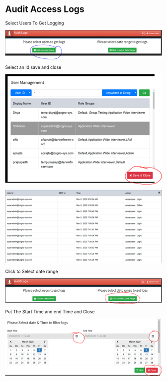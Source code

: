 # Audit Access Logs

Select Users To Get Logging

![](../.gitbook/assets/image%20%2892%29.png)

Select an Id save and close

![](../.gitbook/assets/image%20%28183%29.png)

![](../.gitbook/assets/image%20%28227%29.png)

Click to Select date range

![](../.gitbook/assets/image%20%28133%29.png)

Put The Start Time and end Time and Close

![](../.gitbook/assets/image%20%28177%29.png)

